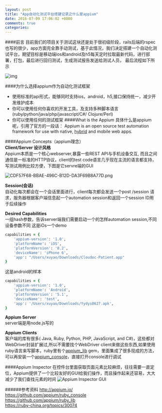 ```yaml
---
layout: post
title: "App自动化测试平台搭建记录之什么是appium"
date: 2016-07-09 17:06:02 +0800
comments: true
categories: 
---
```

####前言
目前我们的项目关于测试这块还是处于很初级阶段，rails后端的rspec也写的很少，app方面完全靠手动测试，基于此情况，我们决定搭建一个自动化测试平台，期望目标是移动端ios和android及h5每天定时拉取最新代码，进行部署，打包，最后进行回归测试，生成测试报告发送给测试人员，
最后流程如下所示
<!-- more -->
![img](http://7xjibn.com1.z0.glb.clouddn.com/appium%E5%B7%A5%E4%BD%9C%E6%B5%81%E7%A8%8B%E5%9B%BE%20%281%29.png)

####为什么选择appium作为自动化测试框架
*   使用标准的api形式，能够同时支持ios，android，h5,接口保持统一，减少开发维护成本
*   你可以使用任何你喜欢的开发工具，及支持多种脚本语言(ruby/python/java/php/javascript/C#/ Clojure/Perl)  
*   你可以使用任何的测试框架
####What is the Appium
具体什么是appium呢，引用了官方的一段话：
  Appium is an open source test automation framework for use with native, [hybrid](http://appium.io/slate/en/master/#hybrid.md) and mobile web apps.

####Appium Concepts（appium理念）  
**Client/Server 设计风格**   
   Appium本质是一个核心webserver,暴露一些REST API与手机设备交互, 而且之间通信是一标准的HTTP协议，client的test code语言几乎现在主流的语言都支持，写测试用例比较方便，下图是它servre端的GUI

![CDF57F68-BBAE-496C-B12D-DA3F69B8A77D.png](http://7xjibn.com1.z0.glb.clouddn.com/CDF57F68-BBAE-496C-B12D-DA3F69B8A77D.png)


**Session(会话)**  
  自动化每次都会在一个会话里面进行，client每次都会发送一个post /session 请求，服务器根据客户端信息起一个automation session和返回一个session ID用于后续操作

**Desired Capabilities**  
  一组hash参数，告诉server端我们需要启动一个的怎样automation session,不同设备参数不同
这是iOs一个demo
```ruby
capabilities = {
	'appium-version': '1.0',
	'platformName': 'iOS',
	'platformVersion': '8.2',
	'deviceName': 'iPhone 6',
	'app': "/Users/xuyao/Downloads/Cloudoc-Patient.app"
}
```
这是android的样本
```ruby
capabilities = {
	'appium-version': '1.0',
	'platformName': 'Android',
	'platformVersion': '5.1',
	'deviceName': 'test',
	'app': '/Users/xuyao/Downloads/Yydys0627.apk',
}
```

**Appium Server**  
  server端是用node.js写的

**Appium Clients**  
  客户端的库有很多( Java, Ruby, Python, PHP, JavaScript, and C#)，这些都对WebDriver封装扩展过,所以不需要找个WebDriver client来做这些东西,如果使用ruby语言来写脚本，ruby里有个[appium_lib](https://rubygems.org/gems/appium_lib) gem，里面集成了很多现成的方法，可以再安装一个[appium_console](https://github.com/appium/ruby_console)，直接打开console进行调试

####Appium Inspector
在控件台里面获取页面元素比较麻烦，往往需要一直定位，Appium提供了一个比较友好的GUI给我们操作，而且操作起来还容易，大大减少了我们查找元素的时间
![Appium Inspector GUI](http://7xjibn.com1.z0.glb.clouddn.com/1796624-36371e4f4fe1beb2.jpeg)

######参考资料
http://appium.io/  
https://github.com/appium/ruby_console  
https://github.com/appium/ruby_lib  
https://ruby-china.org/topics/30074
